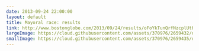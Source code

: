 ```yaml
---
date: 2013-09-24 22:00:00
layout: default
title: Mayoral race: results
link: http://www.bostonglobe.com/2013/09/24/results/oFoYkTunQrfNzcplUtboCP/story.html
largeImage: https://cloud.githubusercontent.com/assets/370976/2659432/d35ecc60-c014-11e3-966c-54ba832e1a89.jpg
smallImage: https://cloud.githubusercontent.com/assets/370976/2659435/d77c0dda-c014-11e3-847b-be6aac17eeaa.jpg
---
```

